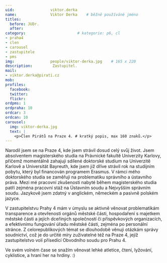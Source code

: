 ```yaml
---
uid:                viktor.derka
name:               Viktor Derka  	# běžně používáné jméno
titles:
  before: JUDr.
  after:
category:                       # kategorie: p6, cl
- praha4
- clen
- carousel
- zastupitele
- pms
img: 		        people/viktor-derka.jpg    # 165 x 220
description:         Zastupitel.	
mail:
- viktor.derka@pirati.cz
mob: 			
profiles:
  facebook:
  twitter: 
  flickr: 
ordpms: 1
ordpraha: 10
ordcar: 3
ordcan: 10
carousel:
  img: viktor-derka.jpg
  text: |
    <p>Člen Pirátů na Praze 4. # kratký popis, max 160 znaků.</p>
---
```

Narodil jsem se na Praze 4, kde jsem strávil dosud celý svůj život. Jsem absolventem magisterského studia na Právnické fakultě Univerzity Karlovy, přičemž momentálně zahajuji sdílené doktorské studium na Univerzitě Karlově a Universität Bayreuth, kde jsem již dříve strávil rok na studijním pobytu, který byl financován programem Erasmus. V rámci mého doktorského studia se zaměřuji na problematiku správního a ústavního práva. Mezi mé pracovní zkušenosti nabyté během magisterského studia patří zejména pracovní stáž na Ústavním soudu a Nejvyšším správním soudu. Jazykově jsem zdatný v anglickém, německém a pasivně polském jazyce.

V zastupitelstvu Prahy 4 mám v úmyslu se aktivně věnovat problematikám transparence a otevřenosti orgánů městské části, hospodaření s majetkem městské části a jejích dceřiných společností či příspěvkových organizacích, a efektivnímu fungování úřadu městské části, zejména po personální stránce. Z celorepublikových témat se dlouhodobě věnuji otázkám správy soudnictví, což je do určité míry zuživatelné též na Praze 4, jejíž zastupitelstvo volí přísedící Obvodního soudu pro Prahu 4.

Ve svém volném čase se snažím věnovat lehké atletice, čtení, lyžování, cyklistice, a hraní her na hrdiny. :)



